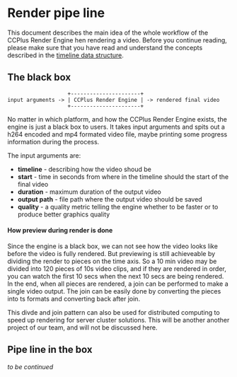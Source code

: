 Render pipe line
================

This document describes the main idea of the whole workflow of the CCPlus
Render Engine hen rendering a video.  Before you continue reading, please 
make sure that you have read and understand the concepts described in the 
[timeline data structure](data-structures/Timeline.md).

The black box
-------------

                       +----------------------+
    input arguments -> | CCPlus Render Engine | -> rendered final video
                       +----------------------+
                       
No matter in which platform, and how the CCPlus Render Engine exists, the
engine is just a black box to users. It takes input arguments and spits out
a h264 encoded and mp4 formated video file, maybe printing some progress 
information during the process.

The input arguments are:

 - **timeline** - describing how the video shoud be
 - **start** - time in seconds from where in the timeline should the start
                of the final video
 - **duration** - maximum duration of the output video
 - **output path** - file path where the output video should be saved
 - **quality** - a quality metric telling the engine whether to be faster
                   or to produce better graphics quality

#### How preview during render is done

Since the engine is a black box, we can not see how the video looks like
before the video is fully rendered. But previewing is still achieveable
by dividing the render to pieces on the time axis. So a 10 min video may
be divided into 120 pieces of 10s video clips, and if they are rendered
in order, you can watch the first 10 secs when the next 10 secs are being
rendered. In the end, when all pieces are rendered, a join can be performed
to make a single video output. The join can be easily done by converting
the pieces into ts formats and converting back after join.

This divde and join pattern can also be used for distributed computing to
speed up rendering for server cluster solutions. This will be another
another project of our team, and will not be discussed here.

Pipe line in the box
--------------------

*to be continued*
